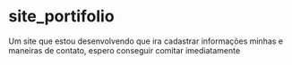 # site_portifolio
Um site que estou desenvolvendo que ira cadastrar informações minhas e maneiras de contato, espero conseguir comitar imediatamente
